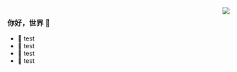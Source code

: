 <img align="right" src="https://github-readme-stats.vercel.app/api?username=qq990742465&show_icons=true&icon_color=CE1D2D&text_color=718096&bg_color=ffffff&hide_title=true" /> 

### 你好，世界 👋
- :orange_book: test
- :hammer: test
- :ram: test
- :meat_on_bone: test

